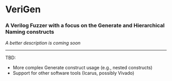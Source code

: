 # VeriGen 
### A Verilog Fuzzer with a focus on the Generate and Hierarchical Naming constructs
*A better description is coming soon*

---

TBD:
- More complex Generate construct usage (e.g., nested constructs)
- Support for other software tools (Icarus, possibly Vivado)
